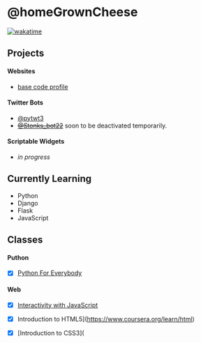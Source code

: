 # @homeGrownCheese

[![wakatime](https://wakatime.com/badge/user/e5022d71-61ac-40a2-961e-860ef02bb2b9.svg)](https://wakatime.com/@e5022d71-61ac-40a2-961e-860ef02bb2b9)

## Projects

#### Websites
- [base code profile](https://hmgrwnsh.pythonanywhere.com/)

#### Twitter Bots 
- [@pytwt3](https://twitter.com/pytwt3)
- ~~[@Stonks_bot22](https://twitter.com/Stonks_bot22)~~ soon to be deactivated temporarily.

#### Scriptable Widgets

- _in progress_


## Currently Learning

- Python
- Django
- Flask
- JavaScript

## Classes
#### Puthon
- [x] [Python For Everybody](https://www.py4e.com/)
#### Web
- [x] [Interactivity with JavaScript](https://www.coursera.org/learn/javascript)
- [x] Introduction to HTML5](https://www.coursera.org/learn/html)
- [x] [Introduction to CSS3](



